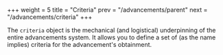 +++
weight = 5
title = "Criteria"
prev = "/advancements/parent"
next = "/advancements/criteria"
+++

The `criteria` object is the mechanical (and logistical) underpinning of the entire advancements system. It allows you to define a set of (as the name implies) criteria for the advancement's obtainment.